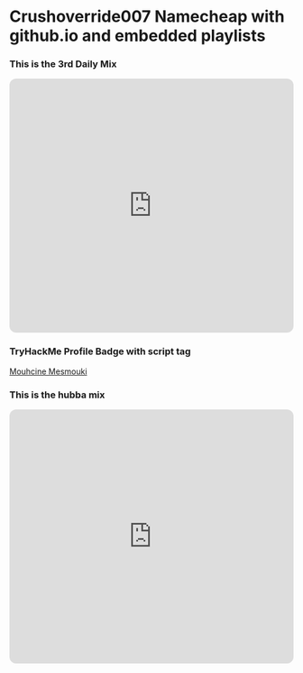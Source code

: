 # Crushoverride007 Namecheap with github.io and embedded playlists

### This is the 3rd Daily Mix

<iframe style="border-radius:12px" src="https://open.spotify.com/embed/playlist/37i9dQZF1E36EklYz9cf3W?utm_source=generator" width="100%" height="450" frameBorder="0" allowfullscreen="" allow="autoplay; clipboard-write; encrypted-media; fullscreen; picture-in-picture" loading="lazy"></iframe>

### TryHackMe Profile Badge with script tag


<script src="https://tryhackme.com/badge/1661945"></script>

<div class="badge-base LI-profile-badge" data-locale="en_US" data-size="large" data-theme="dark" data-type="HORIZONTAL" data-vanity="mouhcinemesmouki" data-version="v1"><a class="badge-base__link LI-simple-link" href="https://ma.linkedin.com/in/mouhcinemesmouki?trk=profile-badge">Mouhcine Mesmouki</a></div>
<script src="https://platform.linkedin.com/badges/js/profile.js" async defer type="text/javascript"></script>


### This is the hubba mix

<iframe style="border-radius:12px" src="https://open.spotify.com/embed/playlist/37i9dQZF1EIYE0xVBSwrQX?utm_source=generator" width="100%" height="450" frameBorder="0" allowfullscreen="" allow="autoplay; clipboard-write; encrypted-media; fullscreen; picture-in-picture" loading="lazy"></iframe>


